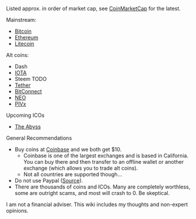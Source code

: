 
Listed approx. in order of market cap, see [CoinMarketCap](https://coinmarketcap.com/) for the latest.

Mainstream:

 - [Bitcoin](Bitcoin.md)
 - [Ethereum](Ethereum.md)
 - [Litecoin](Litecoin.md)

Alt coins:

 - Dash
 - [IOTA](IOTA.md)
 - Steem TODO
 - [Tether](Tether.md)
 - [BitConnect](BitConnect.md)
 - [NEO](NEO.md)
 - [PIVx](PIVx.md)

Upcoming ICOs

 - [The Abyss](TheAbyss.md)

General Recommendations

 - Buy coins at [Coinbase](coinbase.com/join/59ebf3c17be14a00f92091b8) and we both get $10.  
   - Coinbase is one of the largest exchanges and is based in California.  You can buy there and then transfer to an offline wallet or another exchange (which allows you to trade alt coins).
   - Not all countries are supported though...
 - Do not use Paypal ([Source](https://themerkle.com/paypal-continues-crackdown-on-crypto-sellers-permanently-limits-accounts/)).
 - There are thousands of coins and ICOs.  Many are completely worthless, some are outright scams, and most will crash to 0.  Be skeptical.


I am not a financial adviser.  This wiki includes my thoughts and non-expert opinions.  